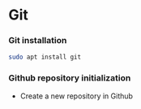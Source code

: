 # Git

### Git installation

```sh
sudo apt install git
```

### Github repository initialization
- Create a new repository in Github 
